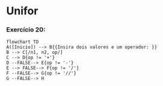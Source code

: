 # Unifor


### Exercício 20:

```mermaid
flowchart TD
A([Inicio]) --> B{{Insira dois valores e um operador: }}
B --> C[/n1, n2, op/]
C --> D{op != '+'}
D --FALSE--> E{op != '-'}
E --> FALSE--> F{op != '/'}
F --FALSE--> G{op != '//'}
G --FALSE--> H







 

```
